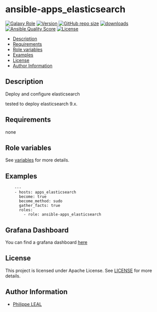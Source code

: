 # ansible-apps_elasticsearch

[![Galaxy Role](https://img.shields.io/badge/galaxy-apps_elasticsearch-purple?style=flat)](https://galaxy.ansible.com/lotusnoir/apps_elasticsearch)
[![Version](https://img.shields.io/github/release/lotusnoir/ansible-apps_elasticsearch.svg)](https://github.com/lotusnoir/ansible-apps_elasticsearch/releases/latest)
[![GitHub repo size](https://img.shields.io/github/repo-size/lotusnoir/ansible-apps_elasticsearch?color=orange&style=flat)](https://galaxy.ansible.com/lotusnoir/apps_elasticsearch)
[![downloads](https://img.shields.io/ansible/role/d/)](https://galaxy.ansible.com/lotusnoir/apps_elasticsearch)
[![Ansible Quality Score](https://img.shields.io/ansible/quality/)](https://galaxy.ansible.com/lotusnoir/apps_elasticsearch)
[![License](https://img.shields.io/badge/license-Apache--2.0-brightgreen?style=flat)](https://opensource.org/licenses/Apache-2.0)

<!-- START doctoc generated TOC please keep comment here to allow auto update -->
<!-- DON'T EDIT THIS SECTION, INSTEAD RE-RUN doctoc TO UPDATE -->

- [Description](#description)
- [Requirements](#requirements)
- [Role variables](#role-variables)
- [Examples](#examples)
- [License](#license)
- [Author Information](#author-information)

<!-- END doctoc generated TOC please keep comment here to allow auto update -->

## Description

Deploy and configure elasticsearch

tested to deploy elasticsearch 9.x.


## Requirements

none

## Role variables

See [variables](/defaults/main.yml) for more details.

## Examples

        ---
        - hosts: apps_elasticsearch
          become: true
          become_method: sudo
          gather_facts: true
          roles:
            - role: ansible-apps_elasticsearch

## Grafana Dashboard

You can find a grafana dashboard [here](https://grafana.com/grafana/dashboards/)

## License

This project is licensed under Apache License. See [LICENSE](/LICENSE) for more details.

## Author Information

- [Philippe LEAL](https://github.com/lotusnoir)
